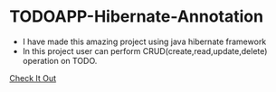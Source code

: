 # TODOAPP-Hibernate-Annotation
* I have made this amazing project using java hibernate framework
* In this project user can perform CRUD(create,read,update,delete) operation on TODO.

[Check It Out](https://youtu.be/rEZe77hUiXE "Youtube")
